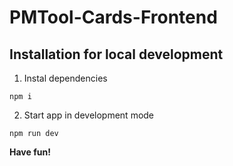 # PMTool-Cards-Frontend

## Installation for local development

1. Instal dependencies

```
npm i
```

2. Start app in development mode

```
npm run dev
```

**Have fun!**
